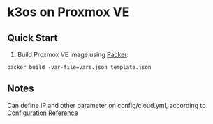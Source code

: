 # k3os on Proxmox VE

## Quick Start

1. Build Proxmox VE image using [Packer](https://www.packer.io/):

```
packer build -var-file=vars.json template.json
```

## Notes

Can define IP and other parameter on config/cloud.yml, according to [Configuration Reference](https://github.com/rancher/k3os/blob/master/README.md#configuration-reference)
